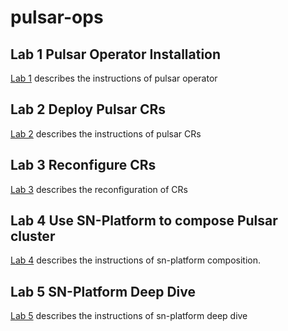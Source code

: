 # pulsar-ops

## Lab 1 Pulsar Operator Installation

[Lab 1](https://github.com/yuweisung/pulsar-ops/blob/main/Lab%201%20-%20Pulsar%20Operators%20Install.md) describes the instructions of pulsar operator

## Lab 2 Deploy Pulsar CRs

[Lab 2](https://github.com/yuweisung/pulsar-ops/blob/main/Lab%202%20-%20Deploy%20Pulsar%20CRs.md) describes the instructions of pulsar CRs

## Lab 3 Reconfigure CRs

[Lab 3](https://github.com/yuweisung/pulsar-ops/blob/main/Lab%203%20-%20Reconfig%20CRs.md) describes the reconfiguration of CRs

## Lab 4 Use SN-Platform to compose Pulsar cluster

[Lab 4](https://github.com/yuweisung/pulsar-ops/blob/main/Lab%204%20-%20sn-platform%20install.md) describes the instructions of sn-platform composition.

## Lab 5 SN-Platform Deep Dive

[Lab 5](https://github.com/yuweisung/pulsar-ops/blob/main/Lab%205%20-%20sn-platform%20Deep%20Dive.md) describes the instructions of sn-platform deep dive

